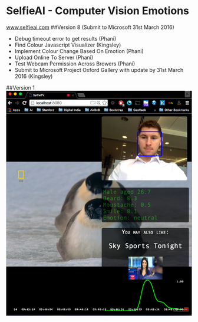 # SelfieAI - Computer Vision Emotions
www.selfieai.com
##Version 8 (Submit to Microsoft 31st March 2016)
- Debug timeout error to get results (Phani)
- Find Colour Javascript Visualizer (Kingsley)
- Implement Colour Change Based On Emotion (Phani)
- Upload Online To Server (Phani)
- Test Webcam Permission Across Browers (Phani)
- Submit to Microsoft Project Oxford Gallery with update by 31st March 2016 (Kingsley)

##Version 1
![V1](https://github.com/kadvani1/SelfieAI/blob/master/images/demo.png "Version 1")
